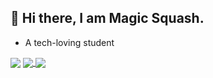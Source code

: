 ## 👋 Hi there, I am Magic Squash. 
- A tech-loving student 

<!--
**stuPETER12138/stuPETER12138** is a ✨ _special_ ✨ repository because its `README.md` (this file) appears on your GitHub profile.

Here are some ideas to get you started:

- 🔭 I’m currently working on ...
- 🌱 I’m currently learning ...
- 👯 I’m looking to collaborate on ...
- 🤔 I’m looking for help with ...
- 💬 Ask me about ...
- 📫 How to reach me: ...
- 😄 Pronouns: ...
- ⚡ Fun fact: ...
-->

<a>
  <img align="center" src="https://github-readme-stats.vercel.app/api?username=stuPETER12138&show_icons=true&theme=buefy" />
</a>
<a href="https://github.com/stuPETER12138/stuPETER12138.github.io.git">
  <img align="center" src="https://github-readme-stats.vercel.app/api/pin/?username=stuPETER12138&repo=stuPETER12138.github.io" />
</a>
<a>
  <img align="center" src="https://github-readme-stats.vercel.app/api/top-langs/?username=stuPETER12138" />
</a>
